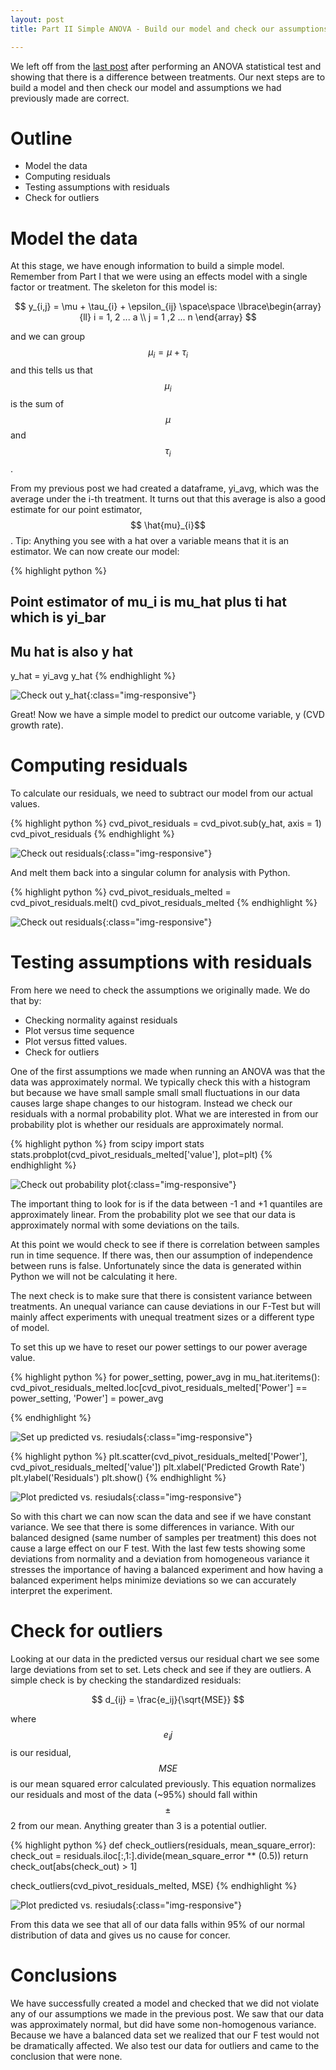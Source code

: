 ```yaml
---
layout: post
title: Part II Simple ANOVA - Build our model and check our assumptions 

---
```


We left off from the [last post](http://www.robahall.com/Performing-ANOVA-Analysis/) after performing an ANOVA statistical test and showing that there is a difference between treatments. 
Our next steps are to build a model and then check our model and assumptions we had previously made are correct. 

<script type="text/javascript" async
  src="https://cdn.mathjax.org/mathjax/latest/MathJax.js?config=TeX-MML-AM_CHTML">
</script>

# Outline

* Model the data
* Computing residuals
* Testing assumptions with residuals
* Check for outliers

# Model the data

At this stage, we have enough information to build a simple model. Remember from Part I that we were using an effects model with a single factor or treatment. 
The skeleton for this model is: 

$$ y_{i,j} = \mu + \tau_{i} + \epsilon_{ij} \space\space \lbrace\begin{array}{ll} i = 1, 2 ... a \\ j = 1 ,2 ... n \end{array} $$

and we can group $$ \mu_{i}= \mu + \tau_{i} $$ and this tells us that $$\mu_{i}$$ is the sum of $$\mu$$ and $$\tau_{i}$$.

From my previous post we had created a dataframe, yi_avg, which was the average under the i-th treatment. It turns out that this average is also a good estimate for our point estimator, $$ \hat{mu}_{i}$$. 
Tip: Anything you see with a hat over a variable means that it is an estimator.
We can now create our model:

{% highlight python %}
## Point estimator of mu_i is mu_hat plus ti hat which is yi_bar
## Mu hat is also y hat
y_hat = yi_avg 
y_hat
{% endhighlight %}

![Check out y_hat](/images/Build-model-and-check/createPountEstimatorMuHat.png){:class="img-responsive"}

Great! Now we have a simple model to predict our outcome variable, y (CVD growth rate). 

# Computing residuals

To calculate our residuals, we need to subtract our model from our actual values. 

{% highlight python %}
cvd_pivot_residuals = cvd_pivot.sub(y_hat, axis = 1)
cvd_pivot_residuals
{% endhighlight %}

![Check out residuals](/images/Build-model-and-check/cvdPivotResiduals.png){:class="img-responsive"}

And melt them back into a singular column for analysis with Python.

{% highlight python %}
cvd_pivot_residuals_melted = cvd_pivot_residuals.melt()
cvd_pivot_residuals_melted
{% endhighlight %}

![Check out residuals](/images/Build-model-and-check/cvdPivotResidualsMelted.png){:class="img-responsive"}


# Testing assumptions with residuals

From here we need to check the assumptions we originally made.  We do that by:

* Checking normality against residuals
* Plot versus time sequence
* Plot versus fitted values.
* Check for outliers

One of the first assumptions we made when running an ANOVA was that the data was approximately normal. We typically check this with a histogram but because we have small sample small small fluctuations in our data causes large shape changes to our histogram. 
Instead we check our residuals with a normal probability plot. What we are interested in from our probability plot is whether our residuals are approximately normal. 

{% highlight python %}
from scipy import stats
stats.probplot(cvd_pivot_residuals_melted['value'], plot=plt)
{% endhighlight %}

![Check out probability plot](/images/Build-model-and-check/probPlotResiduals.png){:class="img-responsive"}

The important thing to look for is if the data between -1 and +1 quantiles are approximately linear. From the probability plot we see that our data is approximately normal with some deviations on the tails. 

At this point we would check to see if there is correlation between samples run in time sequence. If there was, then our assumption of independence between runs is false. Unfortunately since the data is generated within Python we will not be calculating it here. 

The next check is to make sure that there is consistent variance between treatments. An unequal variance can cause deviations in our F-Test but will mainly affect experiments with unequal treatment sizes or a different type of model. 

To set this up we have to reset our power settings to our power average value.  

{% highlight python %}
for power_setting, power_avg in mu_hat.iteritems():
    cvd_pivot_residuals_melted.loc[cvd_pivot_residuals_melted['Power'] == power_setting, 'Power'] = power_avg

{% endhighlight %}

![Set up predicted vs. resiudals](/images/Build-model-and-check/predictedVsResiduals.png){:class="img-responsive"}

{% highlight python %}
plt.scatter(cvd_pivot_residuals_melted['Power'], cvd_pivot_residuals_melted['value'])
plt.xlabel('Predicted Growth Rate')
plt.ylabel('Residuals')
plt.show()
{% endhighlight %}

![Plot predicted vs. resiudals](/images/Build-model-and-check/predictedGrowthVsResiduals.png){:class="img-responsive"}

So with this chart we can now scan the data and see if we have constant variance. We see that there is some differences in variance. With our balanced designed (same number of samples per treatment) this does not cause a large effect on our F test.
With the last few tests showing some deviations from normality and a deviation from homogeneous variance it stresses the importance of having a balanced experiment and how having a balanced experiment helps minimize deviations so we can accurately interpret the experiment. 

# Check for outliers

Looking at our data in the predicted versus our residual chart we see some large deviations from set to set. Lets check and see if they are outliers. 
A simple check is by checking the standardized residuals:

$$ d_{ij} = \frac{e_ij}{\sqrt{MSE}} $$

where $$e_ij$$ is our residual, $$MSE$$ is our mean squared error calculated previously. This equation normalizes our residuals and most of the data (~95%) should fall within $$\pm$$2 from our mean. Anything greater than 3 is a potential outlier.

{% highlight python %}
def check_outliers(residuals, mean_square_error):
    check_out = residuals.iloc[:,1:].divide(mean_square_error ** (0.5))
    return check_out[abs(check_out) > 1]
    
check_outliers(cvd_pivot_residuals_melted, MSE)
{% endhighlight %}

![Plot predicted vs. resiudals](/images/Build-model-and-check/outliers.png){:class="img-responsive"}

From this data we see that all of our data falls within 95% of our normal distribution of data and gives us no cause for concer. 


# Conclusions

We have successfully created a model and checked that we did not violate any of our assumptions we made in the previous post. We saw that our data was approximately normal, but did have some non-homogenous variance. 
Because we have a balanced data set we realized that our F test would not be dramatically affected. We also test our data for outliers and came to the conclusion that were none. 


